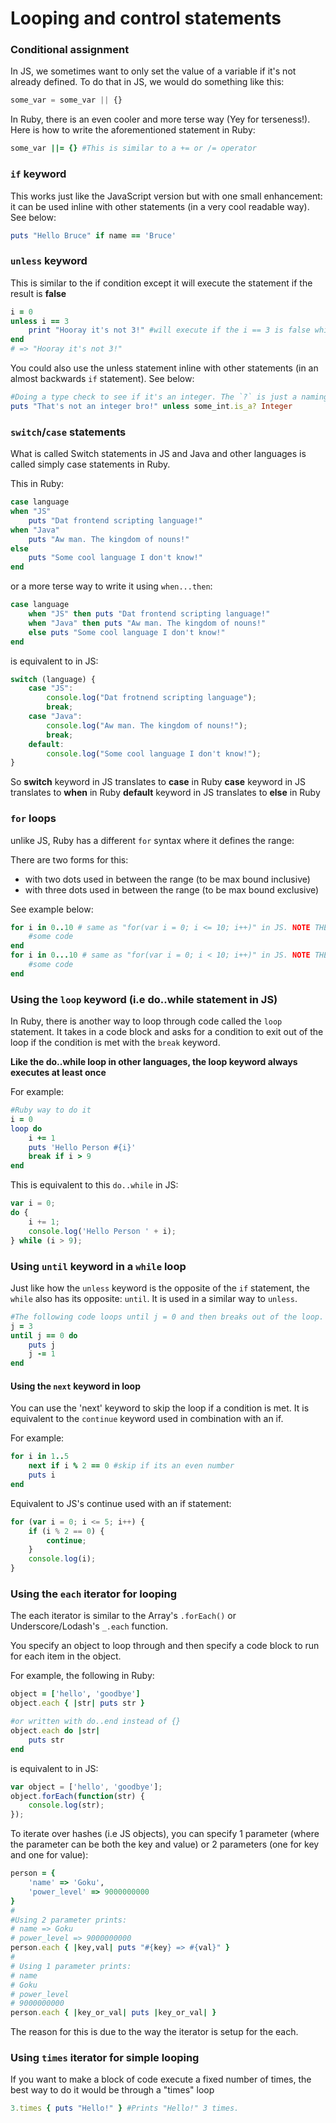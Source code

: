 # Looping and control statements

### Conditional assignment

In JS, we sometimes want to only set the value of a variable if it's not already defined. To do that in JS, we would do something like this:

```js
some_var = some_var || {}
```

In Ruby, there is an even cooler and more terse way (Yey for terseness!). Here is how to write the aforementioned statement in Ruby:

```ruby
some_var ||= {} #This is similar to a += or /= operator
```

### ```if``` keyword

This works just like the JavaScript version but with one small enhancement: it can be used inline with other statements (in a very cool readable way). See below:

```ruby
puts "Hello Bruce" if name == 'Bruce'
```

### ```unless``` keyword

This is similar to the if condition except it will execute the statement if the result is **false**

```ruby
i = 0
unless i == 3
	print "Hooray it's not 3!" #will execute if the i == 3 is false which it is.
end
# => "Hooray it's not 3!"
```

You could also use the unless statement inline with other statements (in an almost backwards `if` statement). See below:

```ruby
#Doing a type check to see if it's an integer. The `?` is just a naming convention to indicate it returns a boolean
puts "That's not an integer bro!" unless some_int.is_a? Integer 
```

### ```switch```/```case``` statements
What is called Switch statements in JS and Java and other languages is called simply case statements in Ruby.

This in Ruby:

```ruby
case language
when "JS"
	puts "Dat frontend scripting language!"
when "Java"
	puts "Aw man. The kingdom of nouns!"
else
	puts "Some cool language I don't know!"
end
```

or a more terse way to write it using ```when...then```:

```ruby
case language
	when "JS" then puts "Dat frontend scripting language!"
	when "Java" then puts "Aw man. The kingdom of nouns!"
	else puts "Some cool language I don't know!" 
end
```

is equivalent to in JS:

```js
switch (language) {
	case "JS":
		console.log("Dat frotnend scripting language");
		break;
	case "Java":
		console.log("Aw man. The kingdom of nouns!");
		break;
	default:
		console.log("Some cool language I don't know!");
}
```

So **switch**  keyword in JS translates to **case** in Ruby
   **case**    keyword in JS translates to **when** in Ruby
   **default** keyword in JS translates to **else** in Ruby


### ```for``` loops

unlike JS, Ruby has a different ```for``` syntax where it defines the range:

There are two forms for this:
* with two dots used in between the range (to be max bound inclusive)
* with three dots used in between the range (to be max bound exclusive)

See example below:


```ruby
for i in 0..10 # same as "for(var i = 0; i <= 10; i++)" in JS. NOTE THE TWO DOTS FOR 10 inclusive
	#some code
end
for i in 0...10 # same as "for(var i = 0; i < 10; i++)" in JS. NOTE THE THREE DOTS FOR 10 exclusive
	#some code
end
```

### Using the ```loop``` keyword (i.e do..while statement in JS)

In Ruby, there is another way to loop through code called the ```loop``` statement. It takes in a code block and asks for a condition to exit out of the loop if the condition is met with the ```break``` keyword.

**Like the do..while loop in other languages, the loop keyword always executes at least once**

For example:

```ruby
#Ruby way to do it
i = 0
loop do
	i += 1
	puts 'Hello Person #{i}'
	break if i > 9
end
```

This is equivalent to this `do..while` in JS:

```js
var i = 0;
do {
	i += 1;
	console.log('Hello Person ' + i);
} while (i > 9);
```

### Using ```until``` keyword in a ```while``` loop

Just like how the ```unless``` keyword is the opposite of the ```if``` statement, the ```while``` also has its opposite: ```until```. It is used in a similar way to ```unless```.

```ruby
#The following code loops until j = 0 and then breaks out of the loop.
j = 3
until j == 0 do
	puts j
	j -= 1
end
```


#### Using the ```next``` keyword in loop

You can use the 'next' keyword to skip the loop if a condition is met. It is equivalent to the ```continue``` keyword used in combination with an if.

For example:

```ruby
for i in 1..5
	next if i % 2 == 0 #skip if its an even number
	puts i
end
``` 

Equivalent to JS's continue used with an if statement:

```js
for (var i = 0; i <= 5; i++) {
	if (i % 2 == 0) {
		continue;
	}
	console.log(i);
}
```

### Using the ```each``` iterator for looping

The each iterator is similar to the Array's `.forEach()` or Underscore/Lodash's `_.each` function. 

You specify an object to loop through and then specify a code block to run for each item in the object. 

For example, the following in Ruby:

```ruby
object = ['hello', 'goodbye']
object.each { |str| puts str }

#or written with do..end instead of {}
object.each do |str| 
	puts str
end
```
is equivalent to in JS:

```javascript
var object = ['hello', 'goodbye'];
object.forEach(function(str) {
	console.log(str);
});
```

To iterate over hashes (i.e JS objects), you can specify 1 parameter (where the parameter can be both the key and value) or 2 parameters (one for key and one for value):

```ruby
person = {
	'name' => 'Goku',
	'power_level' => 9000000000
}
#
#Using 2 parameter prints:
# name => Goku
# power_level => 9000000000
person.each { |key,val| puts "#{key} => #{val}" } 
#
# Using 1 parameter prints:
# name
# Goku
# power_level
# 9000000000
person.each { |key_or_val| puts |key_or_val| }
```

The reason for this is due to the way the iterator is setup for the each.


### Using ```times``` iterator for simple looping

If you want to make a block of code execute a fixed number of times, the best way to do it would be through a "times" loop

```ruby
3.times { puts "Hello!" } #Prints "Hello!" 3 times.
```

